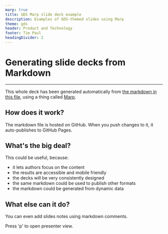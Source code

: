 ```yaml
---
marp: true
title: GDS Marp slide deck example
description: Examples of GDS-themed slides using Marp
theme: gds
header: Product and Technology
footer: Tim Paul
headingDivider: 2
---
```


<!-- _class: title -->
# Generating slide decks from Markdown
---

This whole deck has been generated automatically from [the markdown in this file](https://raw.githubusercontent.com/timpaul/gds-marp-deck/master/PITCHME.md), using a thing called [Marp](https://marp.app/).

## How does it work?

The markdown file is hosted on GitHub. When you push changes to it, it auto-publishes to GitHub Pages.

## What's the big deal?

This could be useful, because:

- it lets authors focus on the content
- the results are accessible and mobile friendly
- the decks will be very consistently designed
- the same markdown could be used to publish other formats
- the markdown could be generated from dynamic data

## What else can it do?

You can even add slides notes using markdown comments.

Press 'p' to open presenter view.

<!-- Here are the slide notes for this slide -->

